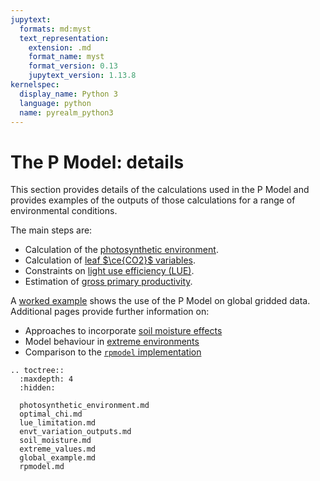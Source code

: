 ```yaml
---
jupytext:
  formats: md:myst
  text_representation:
    extension: .md
    format_name: myst
    format_version: 0.13
    jupytext_version: 1.13.8
kernelspec:
  display_name: Python 3
  language: python
  name: pyrealm_python3
---
```


# The P Model: details

This section provides details of the calculations used in the P Model and provides
examples of the outputs of those calculations for a range of environmental conditions.

The main steps are:

* Calculation of the [photosynthetic environment](photosynthetic_environment).
* Calculation of [leaf $\ce{CO2}$ variables](optimal_chi).
* Constraints on [light use efficiency (LUE)](lue_limitation).
* Estimation of [gross primary productivity](estimating-productivity).

A [worked example](global_example.md) shows the use of the P Model on
global gridded data. Additional pages provide further information on:

* Approaches to incorporate [soil moisture effects](soil_moisture.md)
* Model behaviour in [extreme environments](extreme_values.md)
* Comparison to the [`rpmodel` implementation](rpmodel.md)

```{eval-rst}
.. toctree::
  :maxdepth: 4
  :hidden:

  photosynthetic_environment.md
  optimal_chi.md
  lue_limitation.md
  envt_variation_outputs.md
  soil_moisture.md
  extreme_values.md
  global_example.md
  rpmodel.md
```
